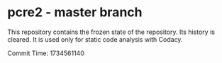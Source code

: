 # pcre2 - master branch

This repository contains the frozen state of the repository.
Its history is cleared. It is used only for static code
analysis with Codacy.

Commit Time: 1734561140